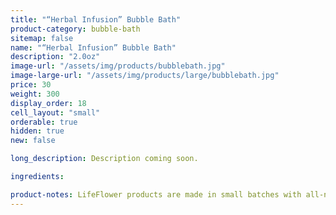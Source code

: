 ```yaml
---
title: "“Herbal Infusion” Bubble Bath"
product-category: bubble-bath
sitemap: false
name: "“Herbal Infusion” Bubble Bath"
description: "2.0oz"
image-url: "/assets/img/products/bubblebath.jpg"
image-large-url: "/assets/img/products/large/bubblebath.jpg"
price: 30
weight: 300
display_order: 18
cell_layout: "small"
orderable: true
hidden: true
new: false

long_description: Description coming soon.

ingredients:

product-notes: LifeFlower products are made in small batches with all-natural and boutique ingredients. Most orders are processed within 3 days of being placed.
---
```

